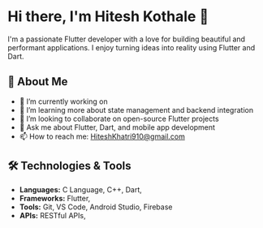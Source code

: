 # Hi there, I'm Hitesh Kothale 👋

I'm a passionate Flutter developer with a love for building beautiful and performant applications.
I enjoy turning ideas into reality using Flutter and Dart.

## 🚀 About Me

- 🔭 I’m currently working on
- 🌱 I’m learning more about state management and backend integration
- 👯 I’m looking to collaborate on open-source Flutter projects
- 💬 Ask me about Flutter, Dart, and mobile app development
- 📫 How to reach me: [HiteshKhatri910@gmail.com](mailto:Hiteshkhatri910@gmail.com)

 ## 🛠️ Technologies & Tools

- **Languages:** C Language, C++, Dart,
- **Frameworks:** Flutter, 
- **Tools:** Git, VS Code, Android Studio, Firebase
- **APIs:** RESTful APIs, 


<!---
Hitesh910/Hitesh910 is a ✨ special ✨ repository because its `README.md` (this file) appears on your GitHub profile.
You can click the Preview link to take a look at your changes.
--->
